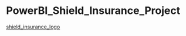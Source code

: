 # PowerBI_Shield_Insurance_Project
[shield_insurance_logo](https://github.com/user-attachments/assets/d923b0cd-3866-4d82-a571-55b595ea91f2)
